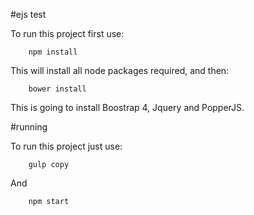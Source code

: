 #ejs test

To run this project first use:

```
    npm install
```

This will install all node packages required, and then:

```
    bower install
```

This is going to install Boostrap 4, Jquery and PopperJS.

#running

To run this project just use:

```
    gulp copy
```

And

```
    npm start
```


